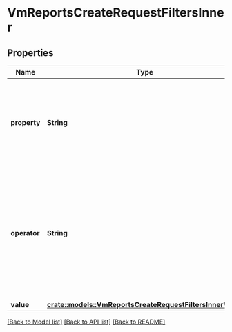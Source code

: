 # VmReportsCreateRequestFiltersInner

## Properties

Name | Type | Description | Notes
------------ | ------------- | ------------- | -------------
**property** | **String** | The property to filter the results by.   You can use the [GET /filters/reports/export](ref:vm-filters-reports-list) endpoint to retrieve a list of valid properties that can be used for filtering. For more information, see [Report Export Filters](doc:vm-report-export-filters). | 
**operator** | **String** | The comparison operator to apply to the filter. For example, `eq`, `neq`, `gt`, etc.   You can use the [GET /filters/reports/export](ref:vm-filters-reports-list) endpoint to retrieve a list of supported comparison operators for your chosen filter. For more information, see [Report Export Filters](doc:vm-report-export-filters). | 
**value** | [**crate::models::VmReportsCreateRequestFiltersInnerValue**](vm_reports_create_request_filters_inner_value.md) |  | 

[[Back to Model list]](../README.md#documentation-for-models) [[Back to API list]](../README.md#documentation-for-api-endpoints) [[Back to README]](../README.md)


